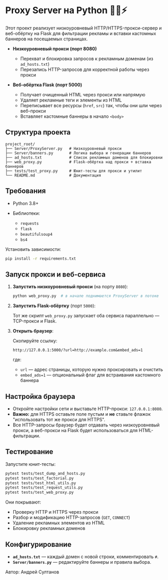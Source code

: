 # Proxy Server на Python 🌊🔥⚡

Этот проект реализует низкоуровневый HTTP/HTTPS-прокси-сервер и веб-обёртку на Flask для фильтрации рекламы и вставки кастомных баннеров на посещаемых страницах.


* **Низкоуровневый прокси (порт 8080)**

  * Перехват и блокировка запросов к рекламным доменам (из `ad_hosts.txt`)
  * Перезапись HTTP-запросов для корректной работы через прокси
* **Веб-обёртка Flask (порт 5000)**

  * Получает очищенный HTML через прокси или напрямую
  * Удаляет рекламные теги и элементы из HTML
  * Переписывает все ресурсы (`href`, `src`) так, чтобы они шли через веб-прокси
  * Вставляет кастомные баннеры в начало `<body>`

## Структура проекта

```
project_root/
├── Server/ProxyServer.py   # Низкоуровневый прокси
├── Server/banners.py       # Логика выбора и генерации баннеров
├── ad_hosts.txt            # Список рекламных доменов для блокировки
├── web_proxy.py            # Flask-обёртка над прокси + вставка баннеров
├── tests/test_proxy.py     # Юнит-тесты для прокси и утилит
└── README.md               # Документация
```

## Требования

* Python 3.8+
* Библиотеки:

  * `requests`
  * `flask`
  * `beautifulsoup4`
  * `bs4`

Установить зависимости:

```bash
pip install -r requirements.txt
```

##  Запуск прокси и веб-сервиса

1. **Запустить низкоуровневый прокси** (на порту `8080`):

   ```bash
   python web_proxy.py  # в начале поднимается ProxyServer в потоке
   ```

2. **Запустить Flask-обёртку** (порт `5000`):

   Тот же скрипт `web_proxy.py` запускает оба сервиса параллельно — TCP-прокси и Flask.

3. **Открыть браузер**:

   Скопируйте ссылку:

   ```
   http://127.0.0.1:5000/?url=http://example.com&embed_ads=1
   ```

   где:

   * `url` — адрес страницы, которую нужно проксировать и очистить
   * `embed_ads=1` — опциональный флаг для встраивания кастомного баннера

## Настройка браузера

* Откройте настройки сети и выставьте HTTP-прокси: `127.0.0.1:8080`.
* **Важно:** для HTTPS оставьте поле пустым и **не** ставьте флажок "использовать тот же прокси для HTTPS".
* Все HTTP-запросы браузер будет отдавать через низкоуровневый прокси, а веб-прокси на Flask будет использоваться для HTML-фильтрации.

##  Тестирование

Запустите юнит-тесты:

```bash
pytest tests/test_dump_and_hosts.py
pytest tests/test_factorial.py
pytest tests/test_html_utils.py
pytest tests/test_request_utils.py
pytest tests/test_web_proxy.py
```

Они покрывают:

* Проверку HTTP и HTTPS через прокси
* Разбор и модификацию HTTP-запросов (`GET`, `CONNECT`)
* Удаление рекламных элементов из HTML
* Блокировку рекламных доменов

## Конфигурирование

* **`ad_hosts.txt`** — каждый домен с новой строки, комментировать `#`.
* **`Server/banners.py`** — редактируйте баннеры и правила выбора.


Автор: Андрей Султанов
